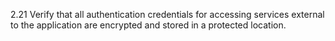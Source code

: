 2.21 Verify that all authentication credentials for accessing services external to the application are encrypted and stored in a protected location.